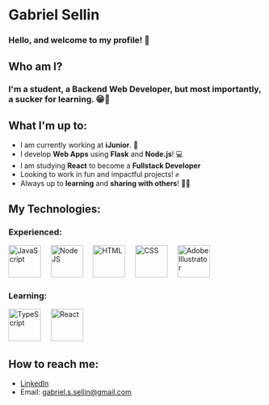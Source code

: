 # Gabriel Sellin

### Hello, and welcome to my profile! 👋

## Who am I?

### I'm a **student**, a **Backend Web Developer**, but most importantly, a sucker for **learning**. 😁📖

## What I'm up to:

- I am currently working at **iJunior**. 💙
- I develop **Web Apps** using **Flask** and **Node.js**! 💻 
- I am studying **React** to become a **Fullstack Developer**
- Looking to work in fun and impactful projects! ✊
- Always up to **learning** and **sharing with others**! 🤜🤛

## My Technologies:

### Experienced:

<img src="https://upload.wikimedia.org/wikipedia/commons/6/6a/JavaScript-logo.png" height=64 alt="JavaScript"> &nbsp;&nbsp;&nbsp; <img src="https://seeklogo.com/images/N/nodejs-logo-FBE122E377-seeklogo.com.png" height=64 alt="Node JS"> &nbsp;&nbsp;&nbsp; <img src="https://upload.wikimedia.org/wikipedia/commons/thumb/6/61/HTML5_logo_and_wordmark.svg/1200px-HTML5_logo_and_wordmark.svg.png" height=64 alt="HTML"> &nbsp;&nbsp;&nbsp; <img src="https://logodownload.org/wp-content/uploads/2017/04/css-3-logo-1.png" height=64 alt="CSS"> &nbsp;&nbsp;&nbsp; <img src="https://cdn.worldvectorlogo.com/logos/adobe-illustrator-cc-2019.svg" height=64 alt="Adobe Illustrator">

### Learning:

<img src="https://upload.wikimedia.org/wikipedia/commons/thumb/4/4c/Typescript_logo_2020.svg/1200px-Typescript_logo_2020.svg.png" height=64 alt="TypeScript"> &nbsp;&nbsp;&nbsp; <img src="https://axaguildev.github.io/react-toolkit/v1.3.9/storybook/images/react.svg" height=64 alt="React">


## How to reach me:
- [LinkedIn](https://www.linkedin.com/in/sellings/)
- Email: gabriel.s.sellin@gmail.com

<!---
sellings-dev/sellings-dev is a ✨ special ✨ repository because its `README.md` (this file) appears on your GitHub profile.
You can click the Preview link to take a look at your changes.
--->
